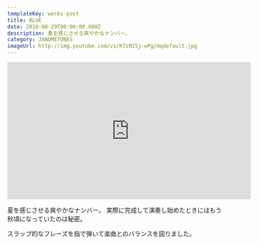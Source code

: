 ```yaml
---
templateKey: works-post
title: BLUE
date: 2018-08-29T00:00:00.000Z
description: 夏を感じさせる爽やかなナンバー。
category: JANOMETONES
imageUrl: http://img.youtube.com/vi/K7iNI5j-wPg/mqdefault.jpg
---
```

<iframe width="560" height="315" src="https://www.youtube.com/embed/K7iNI5j-wPg" frameBorder="0" allow="accelerometer; autoplay; encrypted-media; gyroscope; picture-in-picture" allowFullScreen></iframe>

夏を感じさせる爽やかなナンバー。
実際に完成して演奏し始めたときにはもう秋頃になっていたのは秘密。

スラップ的なフレーズを指で弾いて楽曲とのバランスを図りました。